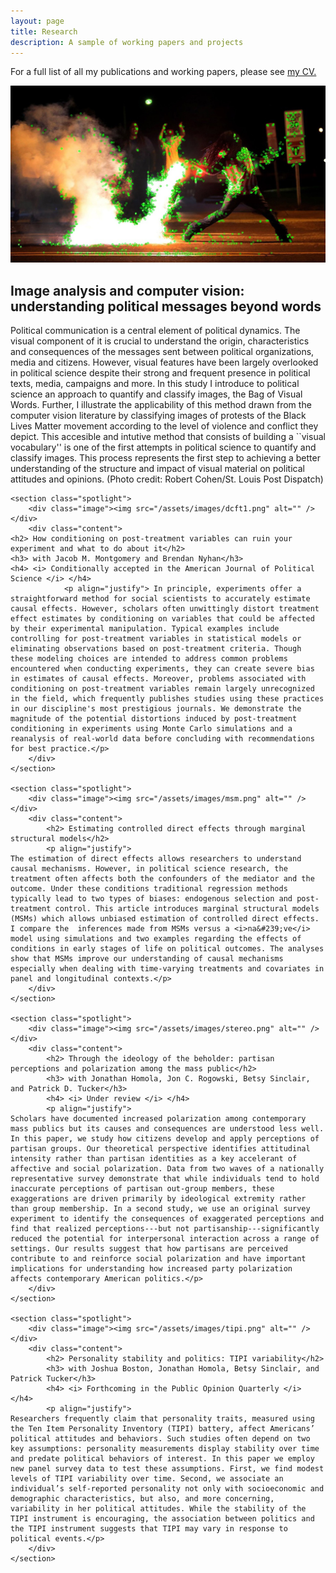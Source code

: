 ```yaml
---
layout: page
title: Research
description: A sample of working papers and projects
---
```

<p>For a full list of all my publications and working papers, please see <a href="/02cv" class="link">my CV.</a></p>
<section>
<section class="spotlight">
		<div class="image"><img src="/assets/images/ferguson10_kp.jpg" alt="" /></div>
		<div class="content">
			<h2>Image analysis and computer vision: understanding political messages beyond words</h2>
			<p> Political communication is a central element of political dynamics. The visual component of it is crucial to understand the origin, characteristics and consequences of the messages sent between political organizations, media and citizens. However, visual features have been largely overlooked in political science despite their strong and frequent presence in political texts, media, campaigns and more. In this study I introduce to political science an approach to quantify and classify images, the Bag of Visual Words. Further, I illustrate the applicability of this method drawn from the computer vision literature by classifying images of protests of the Black Lives Matter movement according to the level of violence and conflict they depict. This accesible and intutive method that consists of building a ``visual vocabulary'' is one of the first attempts in political science to quantify and classify images. This process represents the first step to achieving a better understanding of the structure and impact of visual material on political attitudes and opinions. <span style="color: ##DCDCDC">(Photo credit: Robert Cohen/St. Louis Post Dispatch)</span></p>
		</div>
	</section>

	<section class="spotlight">
		<div class="image"><img src="/assets/images/dcft1.png" alt="" /></div>
		<div class="content">
	<h2> How conditioning on post-treatment variables can ruin your experiment and what to do about it</h2>
	<h3> with Jacob M. Montgomery and Brendan Nyhan</h3>
	<h4> <i> Conditionally accepted in the American Journal of Political Science </i> </h4>
				<p align="justify"> In principle, experiments offer a straightforward method for social scientists to accurately estimate causal effects. However, scholars often unwittingly distort treatment effect estimates by conditioning on variables that could be affected by their experimental manipulation. Typical examples include controlling for post-treatment variables in statistical models or eliminating observations based on post-treatment criteria. Though these modeling choices are intended to address common problems encountered when conducting experiments, they can create severe bias in estimates of causal effects. Moreover, problems associated with conditioning on post-treatment variables remain largely unrecognized in the field, which frequently publishes studies using these practices in our discipline's most prestigious journals. We demonstrate the magnitude of the potential distortions induced by post-treatment conditioning in experiments using Monte Carlo simulations and a reanalysis of real-world data before concluding with recommendations for best practice.</p>
		</div>
	</section>
	
	<section class="spotlight">
		<div class="image"><img src="/assets/images/msm.png" alt="" /></div>
		<div class="content">
			<h2> Estimating controlled direct effects through marginal structural models</h2>
			<p align="justify">
	The estimation of direct effects allows researchers to understand causal mechanisms. However, in political science research, the treatment often affects both the confounders of the mediator and the outcome. Under these conditions traditional regression methods typically lead to two types of biases: endogenous selection and post-treatment control. This article introduces marginal structural models (MSMs) which allows unbiased estimation of controlled direct effects. I compare the  inferences made from MSMs versus a <i>na&#239;ve</i> model using simulations and two examples regarding the effects of conditions in early stages of life on political outcomes. The analyses show that MSMs improve our understanding of causal mechanisms especially when dealing with time-varying treatments and covariates in panel and longitudinal contexts.</p>
		</div>
	</section>
	
	<section class="spotlight">
		<div class="image"><img src="/assets/images/stereo.png" alt="" /></div>
		<div class="content">
			<h2> Through the ideology of the beholder: partisan perceptions and polarization among the mass public</h2>
			<h3> with Jonathan Homola, Jon C. Rogowski, Betsy Sinclair, and Patrick D. Tucker</h3>
			<h4> <i> Under review </i> </h4>
			<p align="justify">
	Scholars have documented increased polarization among contemporary mass publics but its causes and consequences are understood less well. In this paper, we study how citizens develop and apply perceptions of partisan groups. Our theoretical perspective identifies attitudinal intensity rather than partisan identities as a key accelerant of affective and social polarization. Data from two waves of a nationally representative survey demonstrate that while individuals tend to hold inaccurate perceptions of partisan out-group members, these exaggerations are driven primarily by ideological extremity rather than group membership. In a second study, we use an original survey experiment to identify the consequences of exaggerated perceptions and find that realized perceptions---but not partisanship---significantly reduced the potential for interpersonal interaction across a range of settings. Our results suggest that how partisans are perceived contribute to and reinforce social polarization and have important implications for understanding how increased party polarization affects contemporary American politics.</p>
		</div>
	</section>

	<section class="spotlight">
		<div class="image"><img src="/assets/images/tipi.png" alt="" /></div>
		<div class="content">
			<h2> Personality stability and politics: TIPI variability</h2>
			<h3> with Joshua Boston, Jonathan Homola, Betsy Sinclair, and Patrick Tucker</h3>
			<h4> <i> Forthcoming in the Public Opinion Quarterly </i> </h4>
			<p align="justify">
	Researchers frequently claim that personality traits, measured using the Ten Item Personality Inventory (TIPI) battery, affect Americans’ political attitudes and behaviors. Such studies often depend on two key assumptions: personality measurements display stability over time and predate political behaviors of interest. In this paper we employ new panel survey data to test these assumptions. First, we find modest levels of TIPI variability over time. Second, we associate an individual’s self-reported personality not only with socioeconomic and demographic characteristics, but also, and more concerning, variability in her political attitudes. While the stability of the TIPI instrument is encouraging, the association between politics and the TIPI instrument suggests that TIPI may vary in response to political events.</p>
		</div>
	</section>
</section>

